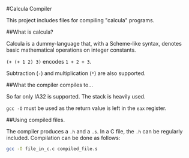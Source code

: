 #Calcula Compiler

This project includes files for compiling "calcula" programs.

##What is calcula?

Calcula is a dummy-language that, with a Scheme-like syntax, denotes basic mathematical operations on integer constants.

`(+ (+ 1 2) 3)` encodes `1 + 2 + 3`.

Subtraction (`-`) and multiplication (`*`) are also supported.

##What the compiler compiles to...

So far only IA32 is supported. The stack is heavily used.

`gcc -O` must be used as the return value is left in the `eax` register.

##Using compiled files.

The compiler produces a `.h` and a `.s`. In a C file, the `.h` can be regularly included. Compilation can be done as follows:

```bash
gcc -O file_in_c.c compiled_file.s
```
